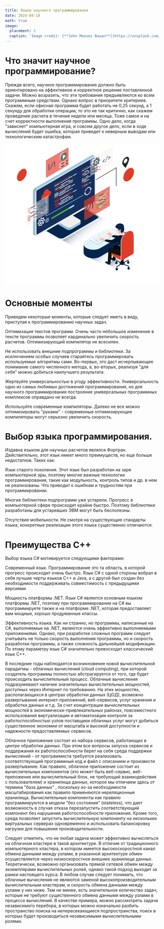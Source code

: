 ```yaml
---
title: Языки научного программирования
date: 2024-04-18
math: true
image:
  placement: 2
  caption: 'Image credit: [**John Moeses Bauan**](https://unsplash.com/photos/OGZtQF8iC0g)'
---
```


# Что значит научное программирование? 

Прежде всего, научное программирование должно быть ориентировано на эффективное и корректное решение поставленной задачи. Можно возразить, что эти требования предъявляются ко всем программным средствам. Однако вопрос в приоритете критериев. Скажем, если офисная программа будет работать не 0,25 секунд, а 1 секунду для обработки операции, то это не так критично, как скажем проведение расчета в течение недели или месяца. Тоже самое и на счет корректности выполнения программы. Одно дело, когда "зависнет" компьютерная игра, и совсем другое дело, если в ходе вычислений будет ошибка, которая приведет к неверным выводам или технологическим катастрофам.

![](featured.jpg)

# Основные моменты

Приведем некоторые моменты, которые следует иметь в виду, приступая к программированию научных задач.

Оптимизация текстов программ. Очень часто небольшое изменение в тексте программы позволяет кардинально увеличить скорость расчетов. Оптимизирующий компилятор не всесилен.

Не использовать внешние подпрограммы и библиотеки. За исключением особых случаев старайтесь программировать используемые алгоритмы сами. Во-первых, это даст исчерпывающее понимание самого численного метода, а, во-вторых, реализуя "для себя" можно добиться наилучшего результата.

Жертвуйте универсальностью в угоду эффективности. Универсальность одно из самых любимых достижений программирования, но для научного программирования построение универсальных программных комплексов оправдано не всегда.

Используйте современные компиляторы. Далеко не все можно оптимизировать "руками" - современные оптимизирующие компиляторы могут серьезно увеличить скорость.

# Выбор языка программирования. 

Издавна языком для научных расчетов являлся Фортран. Действительно, этот язык имеет много преимуществ, но еще больше недостатков. Таких как:

Язык старого поколения. Этот язык был разработан на заре компьютерной эры, поэтому многие важные технологии программирования, такие как модульность, контроль типов и др. в нем не реализованы. Что приводит к ошибкам и трудностям при программировании.

Многие библиотеки подпрограмм уже устарели. Прогресс в компьютерной сфере происходит крайне быстро. Поэтому библиотеки разработаны для устаревших ЭВМ могут быть бесполезны.

Отсутствие мобильности. Не смотря на существующие стандарты языка, конкретные реализации этого языка существенно отличаются.

# Преимущества C++

Выбор языка C# мотивируется следующими факторами:

Современный язык. Программирование это та область, в которой прогресс происходит очень быстро. Язык C# с одной стороны вобрал в себя лучшие черты языков C++ и Java, а с другой был создан без необходимости поддерживать совместимость с предыдущими версиями

Мощность платформы .NET. Язык C# является основным языком платформы .NET, поэтому при программировании на C# вы программируете также и на платформе .NET, которая предоставляет вам мощные, хорошо продуманные классы.

Эффективность языка. Как ни странно, но программы, написанные на C#, выполняемые на .NET, являются очень эффективно выполняемыми приложениями. Однако, при разработке сложных программ следует учитывать не только скорость выполнения программы, но и скорость разработки программы, а также сложность дальнейшей модификации. По этому параметру язык C# значительно превосходит классический язык C++.

В последние годы наблюдается возникновение новой вычислительной парадигмы - облачных вычислений (cloud computing), при которой создатель программы полностью абстрагируется от того, где будет происходить вычислительный процесс. Облачные вычисления подразумевают наличие значительных вычислительных мощностей, доступных через Интернет по требованию. На этих мощностях, располагающихся в центрах обработки данных (ЦОД), возможно развертывание интернет-приложений, веб-сервисов, услуг хранения и обработки данных и т.д. За счет концентрации вычислительных мощностей в экономически-привлекательных районах, повсеместного использования виртуализации и автоматизации контроля за работоспособностью узлов поставщики облачных услуг могут добиться существенное экономии от масштаба и высокой доступности и надежности предоставляемых сервисов.

Облачное приложение состоит из набора сервисов, работающих в центре обработки данных. При этом все вопросы запуска сервисов и поддержания их работоспособности берет на себя среда поддержки вычислений - от программиста требуется реализовать соответствующий программный код и файл с описанием и произвести развертывание. Как правило, облачное приложение состоит из вычислительных компонентов (это может быть веб-сервис, веб-приложение или вычислительный блок, не требующий взаимодействия с пользователем) и хранилища данных, которое мы отличаем здесь от термина "база данных" , поскольку из-за необходимости масштабирования как правило применяются нереляционные хранилища. Вычислительные компоненты как правило программируются в модели "без состояния" (stateless), что дает возможность в случае отказа перезапустить соответствующий компонент без нарушения работоспособности приложения. Кроме того, среда позволяет запустить вычислительную компоненту на нескольких виртуальных серверах одновременно и использовать балансировку нагрузки для повышения производительности.

Следует отметить, что не любая задача может эффективно вычисляться на облачном кластере в такой архитектуре. В отличие от традиционного компьютерного кластера, в котором имеется высокоскоростной канал обмена данными между узлами, в указанной архитектуре обмен осуществляется через низкоскоростное внешнее хранилище данных. Теоретически, возможно организовать прямой сетевой обмен между экземплярами вычислительных ролей, однако такой подход выходит за рамки настоящего курса. В любом случае следует понимать, что облачные вычисления не являются заменой высокопроизводительным вычислительным кластерам, и скорость обмена данными между узлами у них ниже. Тем не менее, есть значительное количество задач, которые не требуют существенного обмена данными между узлами в процессе вычислений. В качестве примера, можно рассмотреть задачи независимого перебора, в которых можно изначально разбить пространство поиска на непересекающиеся подпространства, поиск в которых будет производиться независимыми вычислительными ролями.
